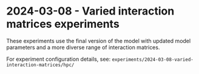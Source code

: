 # 2024-03-08 - Varied interaction matrices experiments

These experiments use the final version of the model with updated model parameters and a more diverse range of interaction matrices.

For experiment configuration details, see: `experiments/2024-03-08-varied-interaction-matrices/hpc/`